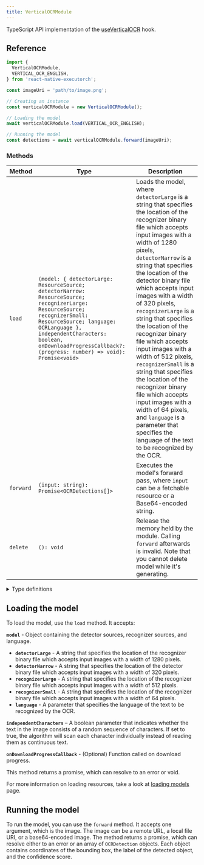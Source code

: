 ```yaml
---
title: VerticalOCRModule
---
```


TypeScript API implementation of the [useVerticalOCR](../../02-hooks/02-computer-vision/useVerticalOCR.md) hook.

## Reference

```typescript
import {
  VerticalOCRModule,
  VERTICAL_OCR_ENGLISH,
} from 'react-native-executorch';

const imageUri = 'path/to/image.png';

// Creating an instance
const verticalOCRModule = new VerticalOCRModule();

// Loading the model
await verticalOCRModule.load(VERTICAL_OCR_ENGLISH);

// Running the model
const detections = await verticalOCRModule.forward(imageUri);
```

### Methods

| Method    | Type                                                                                                                                                                                                                                                                          | Description                                                                                                                                                                                                                                                                                                                                                                                                                                                                                                                                                                                                                                                                                                      |
| --------- | ----------------------------------------------------------------------------------------------------------------------------------------------------------------------------------------------------------------------------------------------------------------------------- | ---------------------------------------------------------------------------------------------------------------------------------------------------------------------------------------------------------------------------------------------------------------------------------------------------------------------------------------------------------------------------------------------------------------------------------------------------------------------------------------------------------------------------------------------------------------------------------------------------------------------------------------------------------------------------------------------------------------- |
| `load`    | `(model: { detectorLarge: ResourceSource; detectorNarrow: ResourceSource; recognizerLarge: ResourceSource; recognizerSmall: ResourceSource; language: OCRLanguage }, independentCharacters: boolean, onDownloadProgressCallback?: (progress: number) => void): Promise<void>` | Loads the model, where `detectorLarge` is a string that specifies the location of the recognizer binary file which accepts input images with a width of 1280 pixels, `detectorNarrow` is a string that specifies the location of the detector binary file which accepts input images with a width of 320 pixels, `recognizerLarge` is a string that specifies the location of the recognizer binary file which accepts input images with a width of 512 pixels, `recognizerSmall` is a string that specifies the location of the recognizer binary file which accepts input images with a width of 64 pixels, and `language` is a parameter that specifies the language of the text to be recognized by the OCR. |
| `forward` | `(input: string): Promise<OCRDetections[]>`                                                                                                                                                                                                                                   | Executes the model's forward pass, where `input` can be a fetchable resource or a Base64-encoded string.                                                                                                                                                                                                                                                                                                                                                                                                                                                                                                                                                                                                         |
| `delete`  | `(): void`                                                                                                                                                                                                                                                                    | Release the memory held by the module. Calling `forward` afterwards is invalid. Note that you cannot delete model while it's generating.                                                                                                                                                                                                                                                                                                                                                                                                                                                                                                                                                                         |

<details>
<summary>Type definitions</summary>

```typescript
interface DetectorSources {
  detectorLarge: string | number;
  detectorNarrow: string | number;
}

interface RecognizerSources {
  recognizerLarge: string | number;
  recognizerSmall: string | number;
}

type OCRLanguage =
  | 'abq'
  | 'ady'
  | 'af'
  | 'ava'
  | 'az'
  | 'be'
  | 'bg'
  | 'bs'
  | 'chSim'
  | 'che'
  | 'cs'
  | 'cy'
  | 'da'
  | 'dar'
  | 'de'
  | 'en'
  | 'es'
  | 'et'
  | 'fr'
  | 'ga'
  | 'hr'
  | 'hu'
  | 'id'
  | 'inh'
  | 'ic'
  | 'it'
  | 'ja'
  | 'kbd'
  | 'kn'
  | 'ko'
  | 'ku'
  | 'la'
  | 'lbe'
  | 'lez'
  | 'lt'
  | 'lv'
  | 'mi'
  | 'mn'
  | 'ms'
  | 'mt'
  | 'nl'
  | 'no'
  | 'oc'
  | 'pi'
  | 'pl'
  | 'pt'
  | 'ro'
  | 'ru'
  | 'rsCyrillic'
  | 'rsLatin'
  | 'sk'
  | 'sl'
  | 'sq'
  | 'sv'
  | 'sw'
  | 'tab'
  | 'te'
  | 'th'
  | 'tjk'
  | 'tl'
  | 'tr'
  | 'uk'
  | 'uz'
  | 'vi';

interface Point {
  x: number;
  y: number;
}

interface OCRDetection {
  bbox: Point[];
  text: string;
  score: number;
}
```

</details>

## Loading the model

To load the model, use the `load` method. It accepts:

**`model`** - Object containing the detector sources, recognizer sources, and language.

- **`detectorLarge`** - A string that specifies the location of the recognizer binary file which accepts input images with a width of 1280 pixels.
- **`detectorNarrow`** - A string that specifies the location of the detector binary file which accepts input images with a width of 320 pixels.
- **`recognizerLarge`** - A string that specifies the location of the recognizer binary file which accepts input images with a width of 512 pixels.
- **`recognizerSmall`** - A string that specifies the location of the recognizer binary file which accepts input images with a width of 64 pixels.
- **`language`** - A parameter that specifies the language of the text to be recognized by the OCR.

**`independentCharacters`** – A boolean parameter that indicates whether the text in the image consists of a random sequence of characters. If set to true, the algorithm will scan each character individually instead of reading them as continuous text.

**`onDownloadProgressCallback`** - (Optional) Function called on download progress.

This method returns a promise, which can resolve to an error or void.

For more information on loading resources, take a look at [loading models](../../01-fundamentals/02-loading-models.md) page.

## Running the model

To run the model, you can use the `forward` method. It accepts one argument, which is the image. The image can be a remote URL, a local file URI, or a base64-encoded image. The method returns a promise, which can resolve either to an error or an array of `OCRDetection` objects. Each object contains coordinates of the bounding box, the label of the detected object, and the confidence score.
